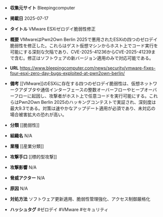 - **収集元サイト**
Bleepingcomputer

- **掲載日**
2025-07-17

- **タイトル**
VMware ESXiゼロデイ脆弱性修正

- **概要**
VMwareはPwn2Own Berlin 2025で悪用されたESXiの四つのゼロデイ脆弱性を修正した。これらはゲスト仮想マシンからホスト上でコード実行を可能にする深刻な欠陥であり、CVE-2025-41236からCVE-2025-41239まで含む。修正はソフトウェアの新バージョン適用のみで対応可能である。

- **URL**
https://www.bleepingcomputer.com/news/security/vmware-fixes-four-esxi-zero-day-bugs-exploited-at-pwn2own-berlin/

- **備考**
[[VMware]]のESXiに存在する四つのゼロデイ脆弱性は、仮想ネットワークアダプタや通信インターフェースの整数オーバーフローやヒープオーバーフローに起因し、攻撃者がホスト上で任意コードを実行可能にする。これらはPwn2Own Berlin 2025のハッキングコンテストで実証され、深刻度は最大9.3である。対策は速やかなアップデート適用が必須であり、未対応の場合被害拡大の恐れが高い。

- **分類**
[[脆弱性]]

- **組織名**
N/A

- **業種**
[[産業分類]]

- **攻撃手口**
[[標的型攻撃]]

- **攻撃影響**
N/A

- **脅威アクター**
N/A

- **原因**
N/A

- **対処方法**
ソフトウェア更新適用、脆弱性管理強化、アクセス制御厳格化

- **ハッシュタグ**
#ゼロデイ #VMware #セキュリティ
